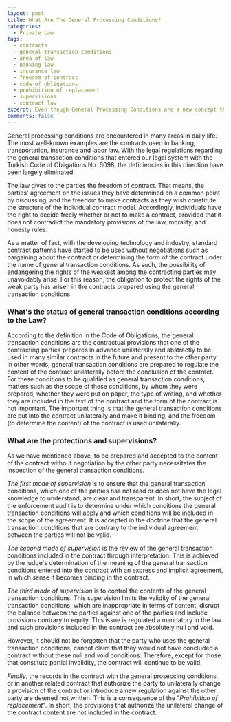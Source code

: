 ```yaml
---
layout: post
title: What Are The General Processing Conditions?
categories:
  - Private Law
tags: 
  - contracts
  - general transaction conditions 
  - area of law
  - banking law
  - insurance law
  - freedom of contract
  - code of obligations
  - prohibition of replacement
  - supervisions
  - contract law
excerpt: Even though General Processing Conditions are a new concept that is regulated recently we used them without regulation in the Code of Obligations No. 818. The practice of the Supreme Court has been instructive in this issue before the new Code of Obligations. In this article, we briefly mention its usage areas and legal status.
comments: false
---
```


General processing conditions are encountered in many areas in daily life. The most well-known examples are the contracts used in banking, transportation, insurance and labor law. With the legal regulations regarding the general transaction conditions that entered our legal system with the Turkish Code of Obligations No. 6098, the deficiencies in this direction have been largely eliminated.

The law gives to the parties the freedom of contract. That means, the parties' agreement on the issues they have determined on a common point by discussing, and the freedom to make contracts as they wish constitute the structure of the individual contract model. Accordingly, individuals have the right to decide freely whether or not to make a contract, provided that it does not contradict the mandatory provisions of the law, morality, and honesty rules.

As a matter of fact, with the developing technology and industry, standard contract patterns have started to be used without negotiations such as bargaining about the contract or determining the form of the contract under the name of general transaction conditions. As such, the possibility of endangering the rights of the weakest among the contracting parties may unavoidably arise. For this reason, the obligation to protect the rights of the weak party has arisen in the contracts prepared using the general transaction conditions.

### What's the status of general transaction conditions according to the Law?

According to the definition in the Code of Obligations, the general transaction conditions are the contractual provisions that one of the contracting parties prepares in advance unilaterally and abstractly to be used in many similar contracts in the future and present to the other party. In other words, general transaction conditions are prepared to regulate the content of the contract unilaterally before the conclusion of the contract. For these conditions to be qualified as general transaction conditions, matters such as the scope of these conditions, by whom they were prepared, whether they were put on paper, the type of writing, and whether they are included in the text of the contract and the form of the contract is not important. The important thing is that the general transaction conditions are put into the contract unilaterally and make it binding, and the freedom (to determine the content) of the contract is used unilaterally.

### What are the protections and supervisions?

As we have mentioned above, to be prepared and accepted to the content of the contract without negotiation by the other party necessitates the inspection of the general transaction conditions.

*The first mode of supervision* is to ensure that the general transaction conditions, which one of the parties has not read or does not have the legal knowledge to understand, are clear and transparent. In short, the subject of the enforcement audit is to determine under which conditions the general transaction conditions will apply and which conditions will be included in the scope of the agreement. It is accepted in the doctrine that the general transaction conditions that are contrary to the individual agreement between the parties will not be valid.

*The second mode of supervision* is the review of the general transaction conditions included in the contract through interpretation. This is achieved by the judge's determination of the meaning of the general transaction conditions entered into the contract with an express and implicit agreement, in which sense it becomes binding in the contract.

*The third mode of supervision* is to control the contents of the general transaction conditions. This supervision limits the validity of the general transaction conditions, which are inappropriate in terms of content, disrupt the balance between the parties against one of the parties and include provisions contrary to equity. This issue is regulated a mandatory in the law and such provisions included in the contract are absolutely null and void.

However, it should not be forgotten that the party who uses the general transaction conditions, cannot claim that they would not have concluded a contract without these null and void conditions. Therefore, except for those that constitute partial invalidity, the contract will continue to be valid.

*Finally*, the records in the contract with the general proseccing conditions or in another related contract that authorize the party to unilaterally change a provision of the contract or introduce a new regulation against the other party are deemed not written.
This is a consequence of the "*Prohibition of replacement*". In short, the provisions that authorize the unilateral change of the contract content are not included in the contract.